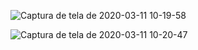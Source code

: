 ![Captura de tela de 2020-03-11 10-19-58](https://user-images.githubusercontent.com/56132780/76421179-0c363980-6382-11ea-82d4-3a7db5dec67c.png)

![Captura de tela de 2020-03-11 10-20-47](https://user-images.githubusercontent.com/56132780/76421186-0e989380-6382-11ea-836a-d6b184f1aa06.png)
